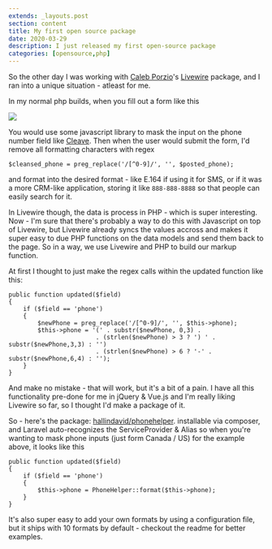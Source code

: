 ```yaml
---
extends: _layouts.post
section: content
title: My first open source package
date: 2020-03-29
description: I just released my first open-source package
categories: [opensource,php]
---
```


So the other day I was working with <a href="https://calebporzio.com/">Caleb Porzio</a>'s <a href="https://laravel-livewire.com/">Livewire</a> package, and I ran into a unique situation - atleast for me.

In my normal php builds, when you fill out a form like this

<img src="/assets/images/first-open-source-package/sample-form.png" />

You would use some javascript library to mask the input on the phone number field like <a href="https://nosir.github.io/cleave.js/">Cleave</a>.  Then when the user would submit the form, I'd remove all formatting characters with regex 
```
$cleansed_phone = preg_replace('/[^0-9]/', '', $posted_phone);
```
and format into the desired format - like E.164 if using it for SMS, or if it was a more CRM-like application, storing it like `888-888-8888` so that people can easily search for it.

In Livewire though, the data is process in PHP - which is super interesting.  Now - I'm sure that there's probably a way to do this with Javascript on top of Livewire, but Livewire already syncs the values accross and makes it super easy to due PHP functions on the data models and send them back to the page.  So in a way, we use Livewire and PHP to build our markup function.

At first I thought to just make the regex calls within the updated function like this:
```
public function updated($field)
{
	if ($field == 'phone')
	{
		$newPhone = preg_replace('/[^0-9]/', '', $this->phone);
		$this->phone = '(' . substr($newPhone, 0,3) . 
						. (strlen($newPhone) > 3 ? ') ' . substr($newPhone,3,3) : '')
						. (strlen($newPhone) > 6 ? '-' . substr($newPhone,6,4) : '');
	}
}
```
And make no mistake - that will work, but it's a bit of a pain.  I have all this functionality pre-done for me in jQuery & Vue.js and I'm really liking Livewire so far, so I thought I'd make a package of it.

So - here's the package: <a target="_blank()" href="https://github.com/hallindavid/phonehelper">hallindavid/phonehelper</a>.  installable via composer, and Laravel auto-recognizes the ServiceProvider & Alias so when you're wanting to mask phone inputs (just form Canada / US) for the example above, it looks like this

```
public function updated($field)
{
	if ($field == 'phone')
	{
		$this->phone = PhoneHelper::format($this->phone);
	}
}
```

It's also super easy to add your own formats by using a configuration file, but it ships with 10 formats by default - checkout the readme for better examples.
